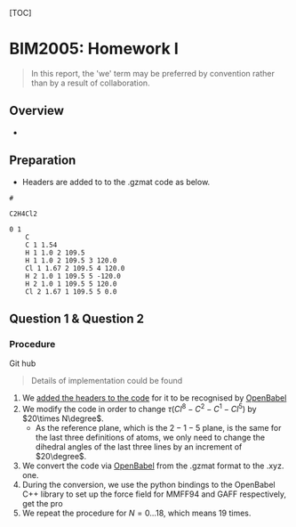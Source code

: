 [TOC]

# BIM2005: Homework I

> In this report, the 'we' term may be preferred by convention rather than by a result of collaboration.

## Overview

- 

## Preparation

- Headers are added to to the .gzmat code as below.

```.gzmat
#

C2H4Cl2

0 1
	C
	C 1 1.54
	H 1 1.0 2 109.5
	H 1 1.0 2 109.5 3 120.0
	Cl 1 1.67 2 109.5 4 120.0
	H 2 1.0 1 109.5 5 -120.0
	H 2 1.0 1 109.5 5 120.0
	Cl 2 1.67 1 109.5 5 0.0
```

## Question 1 & Question 2

### Procedure

Git hub

> Details of implementation could be found 

1. We [added the headers to the code](#Preparation) for it to be recognised by [OpenBabel][]
2. We modify the code in order to change $\tau(Cl^8-C^2-C^1-Cl^{5})$ by $20\times N\degree$.
   - As the reference plane, which is the $2-1-5$ plane, is the same for the last three definitions of atoms, we only need to change the dihedral angles of the last three lines by an increment of $20\degree$.
3. We convert the code via [OpenBabel][] from the .gzmat format to the .xyz. one.
4. During the conversion, we use the python bindings to the OpenBabel C++ library to set up the force field for MMFF94 and GAFF respectively, get the pro
5. We repeat the procedure for $N = 0\dots18$, which means 19 times.



[Avogadro]: https://avogadro.cc
[OpenBabel]:https://openbabel.org

